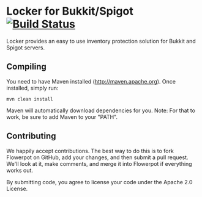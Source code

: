Locker for Bukkit/Spigot [![Build Status](http://assets.evil-co.com/build/FLOW-MASTER.png)](http://www.evil-co.com/ci/browse/BLCK-MASTER)
===============
Locker provides an easy to use inventory protection solution for Bukkit and Spigot servers.

Compiling
---------

You need to have Maven installed (http://maven.apache.org). Once installed,
simply run:

	mvn clean install

Maven will automatically download dependencies for you. Note: For that to work,
be sure to add Maven to your "PATH".

Contributing
------------

We happily accept contributions. The best way to do this is to fork Flowerpot
on GitHub, add your changes, and then submit a pull request. We'll look at it,
make comments, and merge it into Flowerpot if everything works out.

By submitting code, you agree to license your code under the Apache 2.0 License.